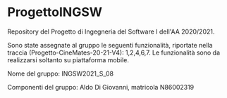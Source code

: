 # ProgettoINGSW
 Repository del Progetto di Ingegneria del Software I dell'AA 2020/2021.

 Sono state assegnate al gruppo le seguenti funzionalità, riportate nella traccia (Progetto-CineMates-20-21-V4):
 1,2,4,6,7.
 Le funzionalità sono da realizzarsi soltanto su piattaforma mobile.

 Nome del gruppo: 
 INGSW2021_S_08

 Componenti del gruppo: 
 Aldo Di Giovanni, matricola N86002319

